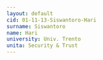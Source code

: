 ```yaml
---
layout: default 
cid: 01-11-13-Siswantoro-Hari
surname: Siswantoro
name: Hari
university: Univ. Trento
unita: Security & Trust
---
```

